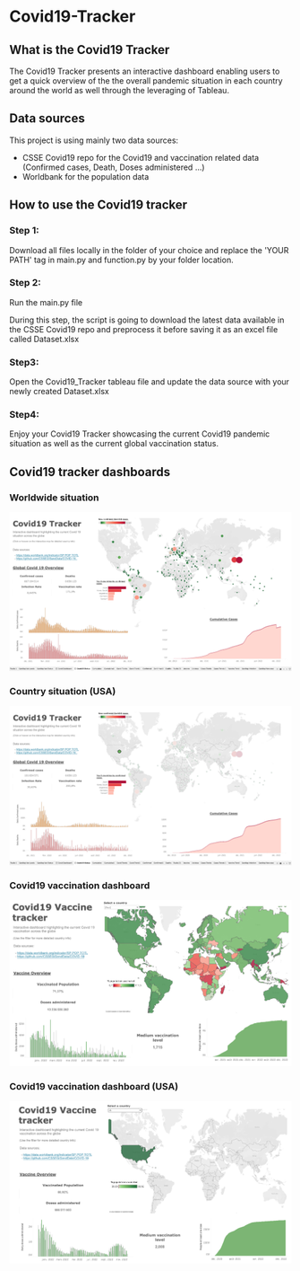 # Covid19-Tracker

## What is the Covid19 Tracker 

The Covid19 Tracker presents an interactive dashboard enabling users to get a quick overview of the the overall pandemic situation in each country around the world as well through the leveraging of Tableau. 

## Data sources

This project is using mainly two data sources: 
  - CSSE Covid19 repo for the Covid19 and vaccination related data (Confirmed cases, Death, Doses administered ...) 
  - Worldbank for the population data 

## How to use the Covid19 tracker 

### Step 1: 
Download all files locally in the folder of your choice and replace the 'YOUR PATH' tag in main.py and function.py by your folder location. 

### Step 2: 
Run the main.py file

During this step, the script is going to download the latest data available in the CSSE Covid19 repo and preprocess it before saving it as an excel file called Dataset.xlsx

### Step3: 
Open the Covid19_Tracker tableau file and update the data source with your newly created Dataset.xlsx 

### Step4: 
Enjoy your Covid19 Tracker showcasing the current Covid19 pandemic situation as well as the current global vaccination status. 

## Covid19 tracker dashboards

### Worldwide situation

![alt text](https://github.com/Cybergen300/Covid19-Tracker/blob/main/Covid19_Tracker1.png)

### Country situation (USA)

![alt text](https://github.com/Cybergen300/Covid19-Tracker/blob/main/Covid19_Tracker2.png)

### Covid19 vaccination dashboard 

![alt text](https://github.com/Cybergen300/Covid19-Tracker/blob/main/Covid19_tracker3.png)

### Covid19 vaccination dashboard (USA)  

![alt text](https://github.com/Cybergen300/Covid19-Tracker/blob/main/Covid19_tracker4.png)






